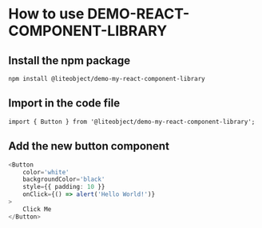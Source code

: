 # How to use DEMO-REACT-COMPONENT-LIBRARY

## Install the npm package

    npm install @liteobject/demo-my-react-component-library

## Import in the code file

    import { Button } from '@liteobject/demo-my-react-component-library';

## Add the new button component

```TypeScript
<Button
    color='white'
    backgroundColor='black'
    style={{ padding: 10 }}
    onClick={() => alert('Hello World!')}
>
    Click Me
</Button>
```
